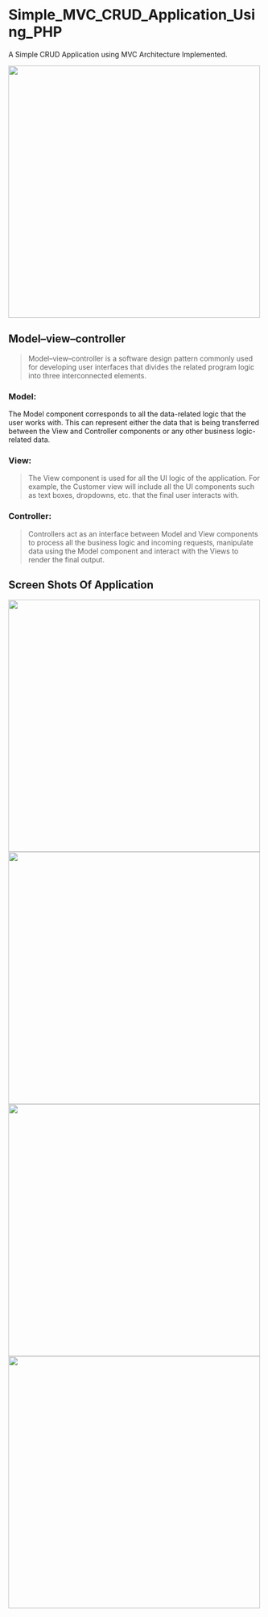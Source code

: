 # Simple_MVC_CRUD_Application_Using_PHP
A Simple CRUD Application using MVC Architecture Implemented.

<img src="https://www.researchgate.net/profile/Mjm-Razi-2/publication/328716094/figure/fig2/AS:688713864597504@1541213589083/Interaction-within-MVC-pattern-The-Model-component-correlates-with-all-the-data-related.ppm" width="500"/>

## Model–view–controller
> Model–view–controller is a software design pattern commonly used for developing user interfaces that divides the related program logic into three interconnected elements.

### Model:
The Model component corresponds to all the data-related logic that the user works with. This can represent either the data that is being transferred between the View and Controller components or any other business logic-related data.

### View:
> The View component is used for all the UI logic of the application. For example, the Customer view will include all the UI components such as text boxes, dropdowns, etc. that the final user interacts with.

### Controller:
> Controllers act as an interface between Model and View components to process all the business logic and incoming requests, manipulate data using the Model component and interact with the Views to render the final output.

## Screen Shots Of Application
<img src="https://user-images.githubusercontent.com/53576076/122712529-ac675780-d281-11eb-898d-d598d69d6c28.jpeg" width="500"/>
<img src="https://user-images.githubusercontent.com/53576076/122712535-ad988480-d281-11eb-9edf-3513f28695f5.jpeg" width="500"/>
<img src="https://user-images.githubusercontent.com/53576076/122712538-ae311b00-d281-11eb-8821-45c55c4f4234.jpeg" width="500"/>
<img src="https://user-images.githubusercontent.com/53576076/122712542-aec9b180-d281-11eb-81be-2d7eba78e854.jpeg" width="500"/>
